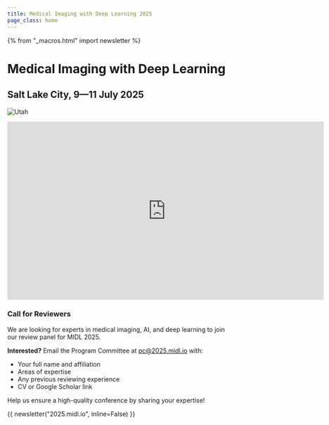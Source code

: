 ```yaml
---
title: Medical Imaging with Deep Learning 2025
page_class: home
---
```

{% from "_macros.html" import newsletter %}

# Medical Imaging with Deep Learning
## Salt Lake City, 9—11 July 2025

<p class="primary-photo centered">
    <img alt="Utah" src="/images/midl-25-arches.jpg">
</p>

<div style="text-align: center;">
<iframe width="720" height="405" src="https://www.youtube.com/embed/TcsJES1UgjY?si=7RtXqwoe1je39725" title="MIDL 2025 at SLC" frameborder="0" allow="accelerometer; autoplay; clipboard-write; encrypted-media; gyroscope; picture-in-picture; web-share" referrerpolicy="strict-origin-when-cross-origin" allowfullscreen></iframe>
</div>

### Call for Reviewers

We are looking for experts in medical imaging, AI, and deep learning to join our review panel for MIDL 2025.

**Interested?**  Email the Program Committee at [pc@2025.midl.io](mailto:pc@2025.midl.io) with:
- Your full name and affiliation
- Areas of expertise
- Any previous reviewing experience
- CV or Google Scholar link

Help us ensure a high-quality conference by sharing your expertise!


{{ newsletter("2025.midl.io", inline=False) }}
